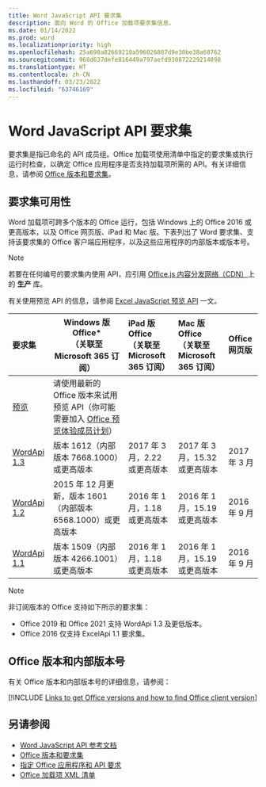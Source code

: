 ```yaml
---
title: Word JavaScript API 要求集
description: 面向 Word 的 Office 加载项要求集信息。
ms.date: 01/14/2022
ms.prod: word
ms.localizationpriority: high
ms.openlocfilehash: 25a698a82669210a596026807d9e30be38a68762
ms.sourcegitcommit: 968d637defe816449a797aefd930872229214898
ms.translationtype: HT
ms.contentlocale: zh-CN
ms.lasthandoff: 03/23/2022
ms.locfileid: "63746169"
---
```

# <a name="word-javascript-api-requirement-sets"></a>Word JavaScript API 要求集

要求集是指已命名的 API 成员组。Office 加载项使用清单中指定的要求集或执行运行时检查，以确定 Office 应用程序是否支持加载项所需的 API。有关详细信息，请参阅 [Office 版本和要求集](../../develop/office-versions-and-requirement-sets.md)。

## <a name="requirement-set-availability"></a>要求集可用性

Word 加载项可跨多个版本的 Office 运行，包括 Windows 上的 Office 2016 或更高版本，以及 Office 网页版、iPad 和 Mac 版。下表列出了 Word 要求集、支持该要求集的 Office 客户端应用程序，以及这些应用程序的内部版本或版本号。

> [!NOTE]
> 若要在任何编号的要求集内使用 API，应引用 [ Office.js 内容分发网络（CDN）](https://appsforoffice.microsoft.com/lib/1/hosted/office.js)上的 **生产** 库。
>
> 有关使用预览 API 的信息，请参阅 [Excel JavaScript 预览 API](word-preview-apis.md) 一文。

|  要求集  |   Windows 版 Office\*<br>（关联至 Microsoft 365 订阅）  |  iPad 版 Office<br>（关联至 Microsoft 365 订阅）  |  Mac 版 Office<br>（关联至 Microsoft 365 订阅）  | Office 网页版  |
|:-----|-----|:-----|:-----|:-----|
| [预览](word-preview-apis.md) | 请使用最新的 Office 版本来试用预览 API（你可能需要加入 [Office 预览体验成员计划](https://insider.office.com)） |
| [WordApi 1.3](word-api-1-3-requirement-set.md) | 版本 1612（内部版本 7668.1000）或更高版本| 2017 年 3 月，2.22 或更高版本 | 2017 年 3 月，15.32 或更高版本| 2017 年 3 月 |
| [WordApi 1.2](word-api-1-2-requirement-set.md) | 2015 年 12 月更新，版本 1601（内部版本 6568.1000）或更高版本 | 2016 年 1 月，1.18 或更高版本 | 2016 年 1 月，15.19 或更高版本| 2016 年 9 月 |
| [WordApi 1.1](word-api-1-1-requirement-set.md) | 版本 1509（内部版本 4266.1001）或更高版本| 2016 年 1 月，1.18 或更高版本 | 2016 年 1 月，15.19 或更高版本| 2016 年 9 月 |

> [!NOTE]
> 非订阅版本的 Office 支持如下所示的要求集：
>
> - Office 2019 和 Office 2021 支持 WordApi 1.3 及更低版本。
> - Office 2016 仅支持 ExcelApi 1.1 要求集。

## <a name="office-versions-and-build-numbers"></a>Office 版本和内部版本号

有关 Office 版本和内部版本号的详细信息，请参阅：

[!INCLUDE [Links to get Office versions and how to find Office client version](../../includes/links-get-office-versions-builds.md)]

## <a name="see-also"></a>另请参阅

- [Word JavaScript API 参考文档](/javascript/api/word)
- [Office 版本和要求集](../../develop/office-versions-and-requirement-sets.md)
- [指定 Office 应用程序和 API 要求](../../develop/specify-office-hosts-and-api-requirements.md)
- [Office 加载项 XML 清单](../../develop/add-in-manifests.md)
